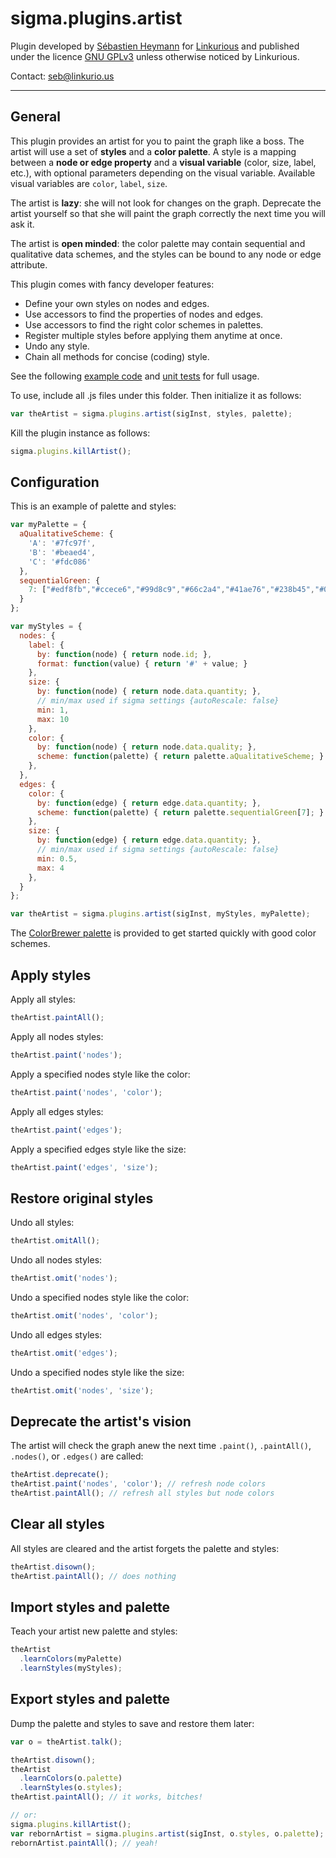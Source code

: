 sigma.plugins.artist
==================

Plugin developed by [Sébastien Heymann](https://github.com/sheymann) for [Linkurious](https://github.com/Linkurious) and published under the licence [GNU GPLv3](LICENSE) unless otherwise noticed by Linkurious.

Contact: seb@linkurio.us

---
## General
This plugin provides an artist for you to paint the graph like a boss. The artist will use a set of **styles** and a **color palette**. A style is a mapping between a **node or edge property** and a **visual variable** (color, size, label, etc.), with optional parameters depending on the visual variable. Available visual variables are `color`, `label`, `size`.

The artist is **lazy**: she will not look for changes on the graph. Deprecate the artist yourself so that she will paint the graph correctly the next time you will ask it.

The artist is **open minded**: the color palette may contain sequential and qualitative data schemes, and the styles can be bound to any node or edge attribute.

This plugin comes with fancy developer features:
- Define your own styles on nodes and edges.
- Use accessors to find the properties of nodes and edges.
- Use accessors to find the right color schemes in palettes.
- Register multiple styles before applying them anytime at once.
- Undo any style. 
- Chain all methods for concise (coding) style.

See the following [example code](../../examples/artist.html) and [unit tests](../../test/unit.plugins.artist.js) for full usage.

To use, include all .js files under this folder. Then initialize it as follows:

````javascript
var theArtist = sigma.plugins.artist(sigInst, styles, palette);
````

Kill the plugin instance as follows:

````javascript
sigma.plugins.killArtist();
````

## Configuration
This is an example of palette and styles:

```js
var myPalette = {
  aQualitativeScheme: { 
    'A': '#7fc97f',
    'B': '#beaed4',
    'C': '#fdc086'
  },
  sequentialGreen: {
    7: ["#edf8fb","#ccece6","#99d8c9","#66c2a4","#41ae76","#238b45","#005824"]
  }
};

var myStyles = {
  nodes: {
    label: {
      by: function(node) { return node.id; },
      format: function(value) { return '#' + value; }
    },
    size: {
      by: function(node) { return node.data.quantity; },
      // min/max used if sigma settings {autoRescale: false}
      min: 1,
      max: 10
    },
    color: {
      by: function(node) { return node.data.quality; },
      scheme: function(palette) { return palette.aQualitativeScheme; }
    },
  },
  edges: {
    color: {
      by: function(edge) { return edge.data.quantity; },
      scheme: function(palette) { return palette.sequentialGreen[7]; }
    },
    size: {
      by: function(edge) { return edge.data.quantity; },
      // min/max used if sigma settings {autoRescale: false}
      min: 0.5,
      max: 4
    },
  }
};

var theArtist = sigma.plugins.artist(sigInst, myStyles, myPalette);
```

The [ColorBrewer palette](colorbrewer/colorbrewer.js) is provided to get started quickly with good color schemes.

## Apply styles
Apply all styles:

```js
theArtist.paintAll();
```

Apply all nodes styles:

```js
theArtist.paint('nodes');
```

Apply a specified nodes style like the color:

```js
theArtist.paint('nodes', 'color');
```

Apply all edges styles:

```js
theArtist.paint('edges');
```

Apply a specified edges style like the size:

```js
theArtist.paint('edges', 'size');
```

## Restore original styles
Undo all styles:

```js
theArtist.omitAll();
```

Undo all nodes styles:

```js
theArtist.omit('nodes');
```

Undo a specified nodes style like the color:

```js
theArtist.omit('nodes', 'color');
```

Undo all edges styles:

```js
theArtist.omit('edges');
```

Undo a specified nodes style like the size:

```js
theArtist.omit('nodes', 'size');
```

## Deprecate the artist's vision
The artist will check the graph anew the next time `.paint()`, `.paintAll()`, `.nodes()`, or `.edges()` are called:

```js
theArtist.deprecate();
theArtist.paint('nodes', 'color'); // refresh node colors
theArtist.paintAll(); // refresh all styles but node colors
```

## Clear all styles
All styles are cleared and the artist forgets the palette and styles:

```js
theArtist.disown();
theArtist.paintAll(); // does nothing
```

## Import styles and palette
Teach your artist new palette and styles:

```js
theArtist
  .learnColors(myPalette)
  .learnStyles(myStyles);
```

## Export styles and palette
Dump the palette and styles to save and restore them later:

```js
var o = theArtist.talk();

theArtist.disown();
theArtist
  .learnColors(o.palette)
  .learnStyles(o.styles);
theArtist.paintAll(); // it works, bitches!

// or:
sigma.plugins.killArtist();
var rebornArtist = sigma.plugins.artist(sigInst, o.styles, o.palette);
rebornArtist.paintAll(); // yeah!
```
